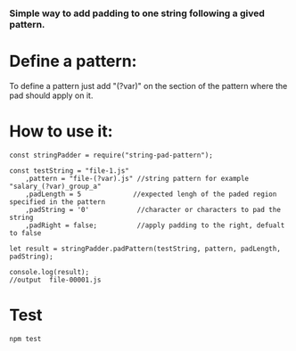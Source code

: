 ### Simple way to add padding to one string following a gived pattern.

# Define a pattern:

To define a pattern just add "(?var)" on the section of the pattern where the pad should apply on it.

# How to use it:
```
const stringPadder = require("string-pad-pattern");

const testString = "file-1.js"
    ,pattern = "file-(?var).js" //string pattern for example "salary_(?var)_group_a"
    ,padLength = 5             //expected lengh of the paded region specified in the pattern
    ,padString = '0'            //character or characters to pad the string
    ,padRight = false;          //apply padding to the right, defualt to false

let result = stringPadder.padPattern(testString, pattern, padLength, padString);

console.log(result);
//output  file-00001.js

```

# Test

```
npm test

```



